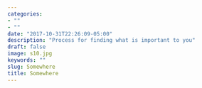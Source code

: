 ```yaml
---
categories:
- ""
- ""
date: "2017-10-31T22:26:09-05:00"
description: "Process for finding what is important to you"
draft: false
image: s10.jpg
keywords: ""
slug: Somewhere
title: Somewhere
---
```

